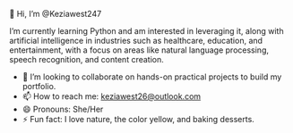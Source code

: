 👋 Hi, I’m @Keziawest247


I’m currently learning Python and am interested in leveraging it, along with artificial intelligence in industries such as healthcare, education, and entertainment, with a focus on areas like natural language processing, speech recognition, and content creation.


- 💞️ I’m looking to collaborate on hands-on practical projects to build my portfolio.
- 📫 How to reach me: [keziawest26@outlook.com](mailto:keziawest26@outlook.com)
- 😄 Pronouns: She/Her
- ⚡ Fun fact: I love nature, the color yellow, and baking desserts.

<!---
Keziawest247/Keziawest247 is a ✨ special ✨ repository because its `README.md` (this file) appears on your GitHub profile.
You can click the Preview link to take a look at your changes.
--->
